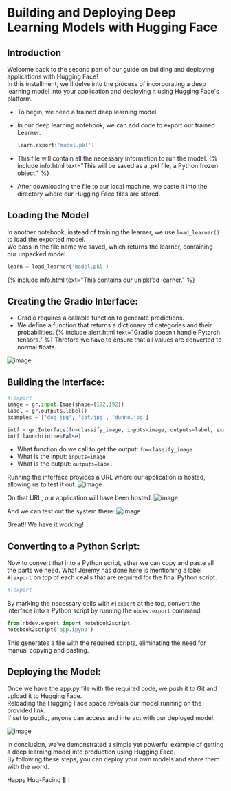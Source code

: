 #  Building and Deploying Deep Learning Models with Hugging Face

## Introduction
Welcome back to the second part of our guide on building and deploying applications with Hugging Face! <br>
In this installment, we'll delve into the process of incorporating a deep learning model into your application and deploying it using Hugging Face's platform.


- To begin, we need a trained deep learning model.
- In our deep learning notebook, we can add code to export our trained Learner.
  ```python
  learn.export('model.pkl')
  ```

- This file will contain all the necessary information to run the model.
  {% include info.html text="This will be saved as a .pkl file, a Python frozen object." %}
  
- After downloading the file to our local machine, we paste it into the directory where our Hugging Face files are stored.

## Loading the Model

In another notebook, instead of training the learner, we use ```load_learner()``` to load the exported model. <br>
We pass in the file name we saved, which returns the learner, containing our unpacked model.

```python
learn = load_learner('model.pkl')
```

{% include info.html text="This contains our un’pkl’ed learner." %}
<br>

## Creating the Gradio Interface:

- Gradio requires a callable function to generate predictions. 
- We define a function that returns a dictionary of categories and their probabilities.
{% include alert.html text="Gradio doesn’t handle Pytorch tensors." %}
  Threfore we have to ensure that all values are converted to normal floats.
  
![image](https://github.com/AravindSuresh97/AravindSuresh97.github.io/assets/138949012/0171d95d-08c9-4d20-a67f-d12e45d63ef6)


## Building the Interface:
```python
#|export
image = gr.input.Imae(shape=(192,192))
label = gr.outputs.label()
examples = ['dog.jpg', 'cat.jpg', 'dunno.jpg']

intf = gr.Interface(fn=classify_image, inputs=image, outputs=label, examples=examples)
intf.launch(inine=False)
```

- What function do we call to get the output: ```fn=classify_image``` <br>
- What is the input: ```inputs=image``` <br>
- What is the output: ```outputs=label``` <br>

Running the interface provides a URL where our application is hosted, allowing us to test it out.
![image](https://github.com/AravindSuresh97/AravindSuresh97.github.io/assets/138949012/7df3c125-b36b-4ba6-a763-d4dba46287fc)

On that URL, our application will have been hosted.
![image](https://github.com/AravindSuresh97/AravindSuresh97.github.io/assets/138949012/bf226131-d443-4c16-8547-3fbe17f9a8c5)

And we can test out the system there:
![image](https://github.com/AravindSuresh97/AravindSuresh97.github.io/assets/138949012/e1a01625-0f5c-44f5-b84a-67d42388c12d)

Great!! We have it working! <br>


## Converting to a Python Script:
Now to convert that into a Python script, ether we can copy and paste all the parts we need.
What Jeremy has done here is mentioning a label ```#|export``` on top of each cealls that are required for the final Python script.
 ```python
 #|export
```
By marking the necessary cells with ```#|export``` at the top, convert the interface into a Python script by running the ```nbdev.export``` command.

```python
from nbdev.export import notebook2script
notebook2script('app.ipynb')
```
This generates a file with the required scripts, eliminating the need for manual copying and pasting.


## Deploying the Model:

Once we have the app.py file with the required code, we push it to Git and upload it to Hugging Face. <br>
Reloading the Hugging Face space reveals our model running on the provided link. <br>
If set to public, anyone can access and interact with our deployed model.

![image](https://github.com/AravindSuresh97/AravindSuresh97.github.io/assets/138949012/433f2dd6-10d3-4308-90f7-1b209cd1ea13)



In conclusion, we've demonstrated a simple yet powerful example of getting a deep learning model into production using Hugging Face. <br>
By following these steps, you can deploy your own models and share them with the world.


Happy Hug-Facing 🤟 !
